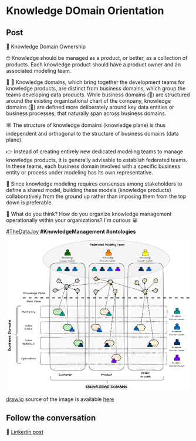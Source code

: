 # Knowledge DOmain Orientation

## Post

💫 Knowledge Domain Ownership

🤓 Knowledge should be managed as a product, or better, as a collection of products. Each knowledge product should have a product owner and an associated modeling team.

🔴 🔵 Knowledge domains, which bring together the development teams for knowledge products, are distinct from business domains, which group the teams developing data products. While business domains (🔴) are structured around the existing organizational chart of the company, knowledge domains (🔵) are defined more deliberately around key data entities or business processes, that naturally span across business domains.

🕸 The structure of knowledge domains (knowledge plane) is thus independent and orthogonal to the structure of business domains (data plane).

👉 Instead of creating entirely new dedicated modeling teams to manage knowledge products, it is generally advisable to establish federated teams. In these teams, each business domain involved with a specific business entity or process under modeling has its own representative. 

🤝 Since knowledge modeling requires consensus among stakeholders to define a shared model, building these models (knowledge products) collaboratively from the ground up rather than imposing them from the top down is preferable. 

🤔 What do you think? How do you organize knowledge management operationally within your organizations? I'm curious 😀 

[#TheDataJoy](https://www.linkedin.com/feed/hashtag/?keywords=thedatajoy) **#KnowledgeManagement #ontologies**

![2024-P019-composability.png](/images/2024/2024-P046-knowledge-domain-orientation.png)

[draw.io](https://app.diagrams.net/) source of the image is available [here](/images/2024/2024.drawio) 

## Follow the conversation

🔵 [Linkedin post](https://www.linkedin.com/posts/andreagioia_thedatajoy-knowledgemanagement-ontologies-activity-7235233724622139393-7Pj9)

